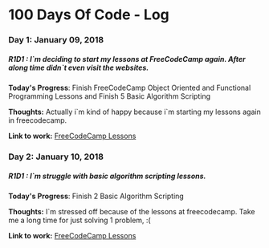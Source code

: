 # 100 Days Of Code - Log

### Day 1: January 09, 2018
##### R1D1 : I\`m deciding to start my lessons at FreeCodeCamp again. After along time didn\`t even visit the websites.

**Today's Progress**: Finish FreeCodeCamp Object Oriented and Functional Programming Lessons and Finish 5 Basic Algorithm Scripting

**Thoughts:** Actually i\`m kind of happy because i\`m starting my lessons again in freecodecamp.

**Link to work:** [FreeCodeCamp Lessons](https://www.freecodecamp.org/challenges/find-the-longest-word-in-a-string)


### Day 2: January 10, 2018
##### R1D1 : I\`m struggle with basic algorithm scripting lessons.

**Today's Progress**: Finish 2 Basic Algorithm Scripting

**Thoughts:** I\`m stressed off because of the lessons at freecodecamp. Take me a long time for just solving 1 problem, :(

**Link to work:** [FreeCodeCamp Lessons](https://www.freecodecamp.org/challenges/return-largest-numbers-in-arrays)
